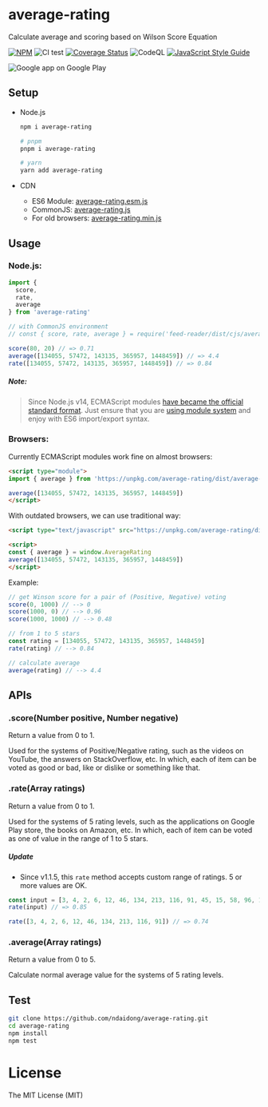 # average-rating
Calculate  average and scoring based on Wilson Score Equation

[![NPM](https://badge.fury.io/js/average-rating.svg)](https://badge.fury.io/js/average-rating)
![CI test](https://github.com/ndaidong/average-rating/workflows/ci-test/badge.svg)
[![Coverage Status](https://coveralls.io/repos/github/ndaidong/average-rating/badge.svg)](https://coveralls.io/github/ndaidong/average-rating)
![CodeQL](https://github.com/ndaidong/average-rating/workflows/CodeQL/badge.svg)
[![JavaScript Style Guide](https://img.shields.io/badge/code_style-standard-brightgreen.svg)](https://standardjs.com)

![Google app on Google Play](https://i.imgur.com/XKEEpdb.png)

## Setup

- Node.js

  ```bash
  npm i average-rating

  # pnpm
  pnpm i average-rating

  # yarn
  yarn add average-rating
  ```

- CDN

  - ES6 Module: [average-rating.esm.js](https://unpkg.com/average-rating/dist/average-rating.esm.js)
  - CommonJS: [average-rating.js](https://unpkg.com/average-rating/dist/cjs/average-rating.js)
  - For old browsers: [average-rating.min.js](https://unpkg.com/average-rating/dist/average-rating.min.js)

## Usage

### Node.js:

```js
import {
  score,
  rate,
  average
} from 'average-rating'

// with CommonJS environment
// const { score, rate, average } = require('feed-reader/dist/cjs/average-rating.js')

score(80, 20) // => 0.71
average([134055, 57472, 143135, 365957, 1448459]) // => 4.4
rate([134055, 57472, 143135, 365957, 1448459]) // => 0.84
```


##### Note:

> Since Node.js v14, ECMAScript modules [have became the official standard format](https://nodejs.org/docs/latest-v14.x/api/esm.html#esm_modules_ecmascript_modules).
> Just ensure that you are [using module system](https://nodejs.org/api/packages.html#determining-module-system) and enjoy with ES6 import/export syntax.


### Browsers:

Currently ECMAScript modules work fine on almost browsers:

```html
<script type="module">
import { average } from 'https://unpkg.com/average-rating/dist/average-rating.esm.js'

average([134055, 57472, 143135, 365957, 1448459])
</script>
```

With outdated browsers, we can use traditional way:

```html
<script type="text/javascript" src="https://unpkg.com/average-rating/dist/average-rating.min.js"></script>

<script>
const { average } = window.AverageRating
average([134055, 57472, 143135, 365957, 1448459])
</script>
```

Example:

```js
// get Winson score for a pair of (Positive, Negative) voting
score(0, 1000) // --> 0
score(1000, 0) // --> 0.96
score(1000, 1000) // --> 0.48

// from 1 to 5 stars
const rating = [134055, 57472, 143135, 365957, 1448459]
rate(rating) // --> 0.84

// calculate average
average(rating) // --> 4.4
```

## APIs

### .score(Number positive, Number negative)

Return a value from 0 to 1.

Used for the systems of Positive/Negative rating, such as the videos on YouTube, the answers on StackOverflow, etc. In which, each of item can be voted as good or bad, like or dislike or something like that.

### .rate(Array ratings)

Return a value from 0 to 1.

Used for the systems of 5 rating levels, such as the applications on Google Play store, the books on Amazon, etc. In which, each of item can be voted as one of value in the range of 1 to 5 stars.

##### Update

- Since v1.1.5, this `rate` method accepts custom range of ratings. 5 or more values are OK.

```js
const input = [3, 4, 2, 6, 12, 46, 134, 213, 116, 91, 45, 15, 58, 96, 1654] // 15 values
rate(input) // => 0.85

rate([3, 4, 2, 6, 12, 46, 134, 213, 116, 91]) // => 0.74
```

### .average(Array ratings)

Return a value from 0 to 5.

Calculate normal average value for the systems of 5 rating levels.


## Test

```bash
git clone https://github.com/ndaidong/average-rating.git
cd average-rating
npm install
npm test
```


# License

The MIT License (MIT)
